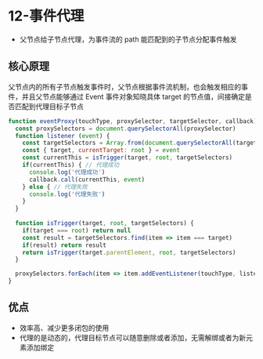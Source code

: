 # 12-事件代理

- 父节点给子节点代理，为事件流的 path 能匹配到的子节点分配事件触发

## 核心原理

父节点内的所有子节点触发事件时，父节点根据事件流机制，也会触发相应的事件，并且父节点能够通过 Event 事件对象知晓具体 target 的节点值，间接确定是否匹配到代理目标子节点


```javascript
function eventProxy(touchType, proxySelector, targetSelector, callback) {
  const proxySelectors = document.querySelectorAll(proxySelector)
  function listener (event) {
    const targetSelectors = Array.from(document.querySelectorAll(targetSelector)) // 为了保证它的动态性，插入删除
    const { target, currentTarget: root } = event
    const currentThis = isTrigger(target, root, targetSelectors)
    if(currentThis) { // 代理成功
      console.log('代理成功')
      callback.call(currentThis, event)
    } else { // 代理失败
      console.log('代理失败')
    }
  }
  
  function isTrigger(target, root, targetSelectors) {
    if(target === root) return null
    const result = targetSelectors.find(item => item === target)
    if(result) return result
    return isTrigger(target.parentElement, root, targetSelectors)
  }

  proxySelectors.forEach(item => item.addEventListener(touchType, listener, false))
}
```

## 优点
- 效率高、减少更多闭包的使用
- 代理的是动态的，代理目标节点可以随意删除或者添加，无需解绑或者为新元素添加绑定